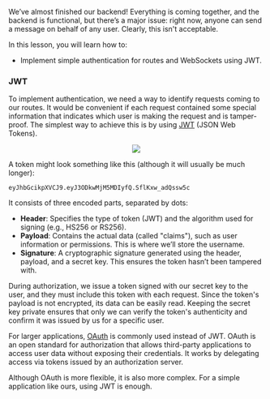 We’ve almost finished our backend!
Everything is coming together, and the backend is functional, but there’s a major issue: right now, anyone can send a message on behalf of any user. Clearly, this isn't acceptable.

In this lesson, you will learn how to:
- Implement simple authentication for routes and WebSockets using JWT.

### JWT
To implement authentication, we need a way to identify requests coming to our routes.
It would be convenient if each request contained some special information that indicates which user is making the request
and is tamper-proof. The simplest way to achieve this is by using [JWT](https://jwt.io/) (JSON Web Tokens).

<div style="text-align: center; max-width:400px; margin: 0 auto; ">
<img src="images/jwt_logo.svg">
</div>

A token might look something like this (although it will usually be much longer):
```text
eyJhbGcikpXVCJ9.eyJ3ODkwMjM5MDIyfQ.SflKxw_adQssw5c
```

It consists of three encoded parts, separated by dots:
- **Header**: Specifies the type of token (JWT) and the algorithm used for signing (e.g., HS256 or RS256).
- **Payload**: Contains the actual data (called "claims"), such as user information or permissions. This is where we’ll store the username.
- **Signature**: A cryptographic signature generated using the header, payload, and a secret key. This ensures the token hasn’t been tampered with.

During authorization, we issue a token signed with our secret key to the user, and they must include this token with each request.
Since the token's payload is not encrypted, its data can be easily read. Keeping the secret key private ensures that only we can
verify the token's authenticity and confirm it was issued by us for a specific user.

<div class="hint" title="OAuth">

  For larger applications, [OAuth](https://oauth.net/2/) is commonly used instead of JWT.
  OAuth is an open standard for authorization that allows third-party applications to access user data without exposing their credentials. It works by delegating access via tokens issued by an authorization server.

  Although OAuth is more flexible, it is also more complex. For a simple application like ours, using JWT is enough.
</div>
